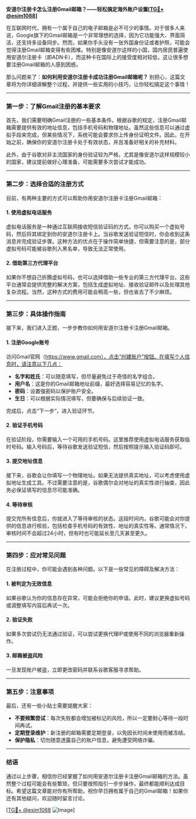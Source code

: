 **安道尔注册卡怎么注册Gmail邮箱？——轻松搞定海外账户设置[[TG💪+ @esim1088](https://t.me/s/esim1088)]**

在互联网时代，拥有一个属于自己的电子邮箱是必不可少的事情。对于很多人来说，Google旗下的Gmail邮箱是一个非常理想的选择，因为它功能强大、界面简洁，还支持多设备同步。然而，如果你手头没有一张外国身份证或者护照，可能会觉得注册Gmail邮箱变得有些困难。特别是像安道尔这样的小国，国内居民普遍使用安道尔注册卡（即ADN卡），而这种卡在国际上的接受度相对较低，这让很多想要注册Gmail邮箱的人感到困惑。

那么问题来了：**如何利用安道尔注册卡成功注册Gmail邮箱呢？** 别担心，这篇文章将为你详细讲解整个过程，并提供一些实用的小技巧，让你轻松搞定这个事情！

---

### **第一步：了解Gmail注册的基本要求**
首先，我们需要明确Gmail注册的一些基本条件。根据谷歌的规定，注册Gmail邮箱需要提供有效的地址信息，包括手机号码和物理地址。虽然这些信息可以通过虚拟手段来完成，但某些情况下，系统可能会要求你上传身份证明文件。因此，在开始之前，确保你的安道尔注册卡处于有效状态，并且准备好相关的补充材料。

此外，由于谷歌对非主流国家的身份验证较为严格，尤其是像安道尔这样规模较小的国家，建议提前做好心理准备，可能需要多次尝试才能成功。

---

### **第二步：选择合适的注册方式**
目前，有两种主要的方式可以帮助你用安道尔注册卡注册Gmail邮箱：

#### **1. 使用虚拟电话服务**
虚拟电话服务是一种通过互联网接收短信验证码的方式。你可以购买一个虚拟号码，然后将其绑定到你的安道尔注册卡上。当谷歌发送验证短信时，你会收到这条消息并完成验证步骤。这种方法的优点在于操作简单快捷，但需要注意的是，部分虚拟号码可能被谷歌列入黑名单，导致无法正常使用。

#### **2. 借助第三方代理平台**
如果你不想自己折腾虚拟号码，也可以选择借助一些专业的第三方代理平台。这些平台通常会提供完整的解决方案，包括生成虚拟地址、接收验证邮件以及处理其他复杂流程。当然，这种方式的费用可能会稍高一些，但也省去了不少麻烦。

---

### **第三步：具体操作指南**
接下来，我们进入正题，一步步教你如何用安道尔注册卡注册Gmail邮箱。

#### **1. 注册Google账号**
访问Gmail官网（https://www.gmail.com），点击“创建账户”按钮。在填写个人信息时，请注意以下几点：
- **名字和姓氏**：可以随意填写，但尽量避免过于奇怪的名字组合。
- **用户名**：这是你的Gmail邮箱地址前缀，最好选择容易记忆的名字。
- **密码**：设置强密码以保护账户安全。
- **生日**：可以根据实际情况填写，但要确保与后续验证一致。

完成后，点击“下一步”，进入验证环节。

#### **2. 验证手机号码**
在验证阶段，你需要输入一个可用的手机号码。这里推荐使用虚拟电话服务获取临时号码。输入号码后，等待谷歌发送验证短信，然后按照提示输入验证码即可。

#### **3. 提交地址信息**
接下来，谷歌会让你填写一个物理地址。如果无法提供真实地址，可以考虑使用虚拟地址生成工具。不过需要注意的是，谷歌偶尔会对地址的真实性进行抽查，因此务必保证填写的信息尽可能准确。

#### **4. 等待审核**
提交完所有信息后，你就进入了等待审核的状态。这段时间内，谷歌可能会对你提供的信息进行核验，包括检查手机号码的有效性、地址的真实性等。通常情况下，审核时间不会超过24小时，但有时也可能延长至几天甚至更久。

---

### **第四步：应对常见问题**
在注册过程中，你可能会遇到各种问题。以下是一些常见的障碍及解决方法：

#### **1. 被判定为无效信息**
如果谷歌认为你的信息存在异常，可能会拒绝你的申请。此时，建议更换虚拟号码或调整填写内容后再试一次。

#### **2. 验证失败**
如果多次尝试仍无法通过验证，可以尝试更换代理IP或使用不同的浏览器重新操作。

#### **3. 邮箱被盗风险**
一旦发现账户被盗，立即更改密码并联系谷歌客服寻求帮助。

---

### **第五步：注意事项**
最后，还有一些小贴士需要提醒大家：
- **不要频繁尝试**：每次失败都会增加被标记的风险，所以一定要耐心等待一段时间再试。
- **定期登录维护**：新注册的邮箱需要定期登录，以免因长时间未使用而被冻结。
- **保护隐私**：切勿随意透露自己的账户信息，避免遭受网络诈骗。

---

### **结语**
通过以上步骤，相信你已经掌握了如何用安道尔注册卡注册Gmail邮箱的方法。虽然整个过程可能会有些繁琐，但只要按照指引一步步操作，最终都能顺利达成目标。希望这篇文章能对你有所帮助，祝你早日拥有属于自己的Gmail邮箱！如果你还有其他疑问，欢迎随时留言讨论。

[[TG💪+ @esim1088](https://t.me/s/esim1088) ![Image](https://i.postimg.cc/4NQfJmqS/Snipaste-2025-05-13-00-14-12.png)]